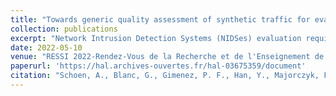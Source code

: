 ```yaml
---
title: "Towards generic quality assessment of synthetic traffic for evaluating intrusion detection systems"
collection: publications
excerpt: "Network Intrusion Detection Systems (NIDSes) evaluation requires background traffic. However, real background traffic is hard to collect. We hence rely on synthetic traffic generated especially for this task. The quality of the generated traffic has to be evaluated according to some clearly defined criteria. In this paper, we show how to adapt the quality assessment solutions proposed for different fields of data generation such as image or text generation to network traffic. We summarize our study by discussing the criteria that evaluate the quality of a generated network traffic and by proposing functions to evaluate these criteria. This is the first contribution in the context of the Ph.D. thesis of Adrien Schoen."
date: 2022-05-10
venue: "RESSI 2022-Rendez-Vous de la Recherche et de l'Enseignement de la Sécurité des Systèmes d'Information"
paperurl: 'https://hal.archives-ouvertes.fr/hal-03675359/document'
citation: "Schoen, A., Blanc, G., Gimenez, P. F., Han, Y., Majorczyk, F., & Mé, L. (2022, May). Towards generic quality assessment of synthetic traffic for evaluating intrusion detection systems. In RESSI 2022-Rendez-Vous de la Recherche et de l'Enseignement de la Sécurité des Systèmes d'Information."
---
```

